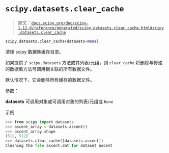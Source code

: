 # `scipy.datasets.clear_cache`

> 原文：[`docs.scipy.org/doc/scipy-1.12.0/reference/generated/scipy.datasets.clear_cache.html#scipy.datasets.clear_cache`](https://docs.scipy.org/doc/scipy-1.12.0/reference/generated/scipy.datasets.clear_cache.html#scipy.datasets.clear_cache)

```py
scipy.datasets.clear_cache(datasets=None)
```

清理 scipy 数据集缓存目录。

如果提供了 `scipy.datasets` 方法或其列表/元组，则 `clear_cache` 将删除与传递的数据集方法可调用相关联的所有数据文件。

默认情况下，它会删除所有缓存的数据文件。

参数：

**datasets** 可调用对象或可调用对象的列表/元组或 `None`

示例

```py
>>> from scipy import datasets
>>> ascent_array = datasets.ascent()
>>> ascent_array.shape
(512, 512)
>>> datasets.clear_cache([datasets.ascent])
Cleaning the file ascent.dat for dataset ascent 
```
